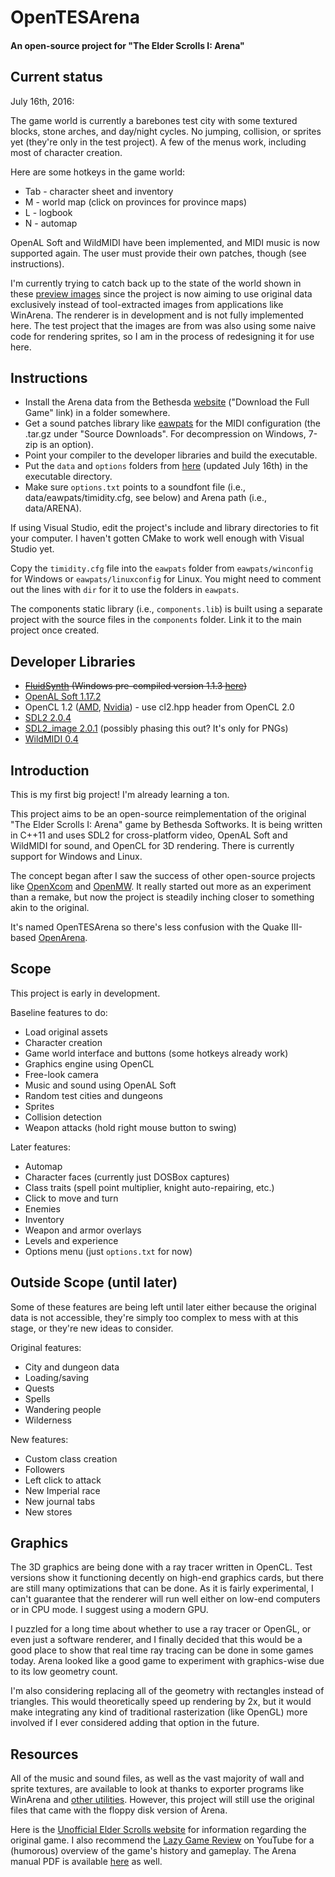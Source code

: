 # OpenTESArena
#### An open-source project for "The Elder Scrolls I: Arena"

## Current status

July 16th, 2016:

The game world is currently a barebones test city with some textured blocks, stone arches, and day/night cycles. No jumping, collision, or sprites yet (they're only in the test project). A few of the menus work, including most of character creation.

Here are some hotkeys in the game world:
- Tab - character sheet and inventory
- M - world map (click on provinces for province maps)
- L - logbook
- N - automap

OpenAL Soft and WildMIDI have been implemented, and MIDI music is now supported again. The user must provide their own patches, though (see instructions).

I'm currently trying to catch back up to the state of the world shown in these [preview images](https://github.com/afritz1/OpenTESArena/tree/master/samples) since the project is now aiming to use original data exclusively instead of tool-extracted images from applications like WinArena. The renderer is in development and is not fully implemented here. The test project that the images are from was also using some naive code for rendering sprites, so I am in the process of redesigning it for use here.

## Instructions

- Install the Arena data from the Bethesda [website](http://www.elderscrolls.com/arena/) ("Download the Full Game" link) in a folder somewhere.
- Get a sound patches library like [eawpats](https://slackbuilds.org/repository/13.37/audio/eawpats/) for the MIDI configuration (the .tar.gz under "Source Downloads". For decompression on Windows, 7-zip is an option).
- Point your compiler to the developer libraries and build the executable.
- Put the `data` and `options` folders from [here](https://www.dropbox.com/s/xc8llh52eahaofs/OpenTESArena_data.zip?dl=0) (updated July 16th) in the executable directory.
- Make sure `options.txt` points to a soundfont file (i.e., data/eawpats/timidity.cfg, see below) and Arena path (i.e., data/ARENA).

If using Visual Studio, edit the project's include and library directories to fit your computer. I haven't gotten CMake to work well enough with Visual Studio yet.

Copy the `timidity.cfg` file into the `eawpats` folder from `eawpats/winconfig` for Windows or `eawpats/linuxconfig` for Linux. You might need to comment out the lines with `dir` for it to use the folders in `eawpats`.

The components static library (i.e., `components.lib`) is built using a separate project with the source files in the `components` folder. Link it to the main project once created.

## Developer Libraries

- ~~[FluidSynth](https://sourceforge.net/projects/fluidsynth/files/) (Windows pre-compiled version 1.1.3 [here](http://slade.mancubus.net/index.php?page=wiki&wikipage=Windows-Compilation))~~
- [OpenAL Soft 1.17.2](http://kcat.strangesoft.net/openal.html#download)
- OpenCL 1.2 ([AMD](http://developer.amd.com/tools-and-sdks/opencl-zone/amd-accelerated-parallel-processing-app-sdk/), [Nvidia](https://developer.nvidia.com/opencl)) - use cl2.hpp header from OpenCL 2.0
- [SDL2 2.0.4](https://www.libsdl.org/download-2.0.php)
- [SDL2_image 2.0.1](https://www.libsdl.org/projects/SDL_image/) (possibly phasing this out? It's only for PNGs)
- [WildMIDI 0.4](https://github.com/Mindwerks/wildmidi/releases)

## Introduction

This is my first big project! I'm already learning a ton.

This project aims to be an open-source reimplementation of the original "The Elder Scrolls I: Arena" game by Bethesda Softworks. It is being written in C++11 and uses SDL2 for cross-platform video, OpenAL Soft and WildMIDI for sound, and OpenCL for 3D rendering. There is currently support for Windows and Linux.

The concept began after I saw the success of other open-source projects like [OpenXcom](http://openxcom.org/) and [OpenMW](http://openmw.org/en/). It really started out more as an experiment than a remake, but now the project is steadily inching closer to something akin to the original.

It's named OpenTESArena so there's less confusion with the Quake III-based [OpenArena](https://github.com/OpenArena).

## Scope

This project is early in development.

Baseline features to do:
- Load original assets
- Character creation
- Game world interface and buttons (some hotkeys already work)
- Graphics engine using OpenCL
- Free-look camera
- Music and sound using OpenAL Soft
- Random test cities and dungeons
- Sprites
- Collision detection
- Weapon attacks (hold right mouse button to swing)

Later features:
- Automap
- Character faces (currently just DOSBox captures)
- Class traits (spell point multiplier, knight auto-repairing, etc.)
- Click to move and turn
- Enemies
- Inventory
- Weapon and armor overlays
- Levels and experience
- Options menu (just `options.txt` for now)

## Outside Scope (until later)

Some of these features are being left until later either because the original data is not accessible, they're simply too complex to mess with at this stage, or they're new ideas to consider.

Original features:
- City and dungeon data
- Loading/saving
- Quests
- Spells
- Wandering people
- Wilderness

New features:
- Custom class creation
- Followers
- Left click to attack
- New Imperial race
- New journal tabs
- New stores

## Graphics

The 3D graphics are being done with a ray tracer written in OpenCL. Test versions show it functioning decently on high-end graphics cards, but there are still many optimizations that can be done. As it is fairly experimental, I can't guarantee that the renderer will run well either on low-end computers or in CPU mode. I suggest using a modern GPU.

I puzzled for a long time about whether to use a ray tracer or OpenGL, or even just a software renderer, and I finally decided that this would be a good place to show that real time ray tracing can be done in some games today. Arena looked like a good game to experiment with graphics-wise due to its low geometry count.

I'm also considering replacing all of the geometry with rectangles instead of triangles. This would theoretically speed up rendering by 2x, but it would make integrating any kind of traditional rasterization (like OpenGL) more involved if I ever considered adding that option in the future.

## Resources

All of the music and sound files, as well as the vast majority of wall and sprite textures, are available to look at thanks to exporter programs like WinArena and [other utilities](http://www.uesp.net/wiki/Arena:Files#Misc_Utilities). However, this project will still use the original files that came with the floppy disk version of Arena.

Here is the [Unofficial Elder Scrolls website](http://www.uesp.net/wiki/Arena:Arena) for information regarding the original game. I also recommend the [Lazy Game Review](https://www.youtube.com/watch?v=5MW5SxKMrtE) on YouTube for a (humorous) overview of the game's history and gameplay. The Arena manual PDF is available [here](http://www.uesp.net/wiki/Arena:Files#Official_Patches_and_Utilities) as well.
